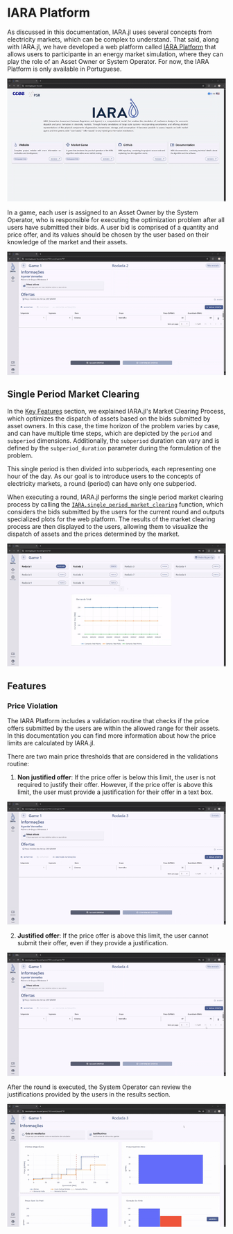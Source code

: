 # IARA Platform

As discussed in this documentation, IARA.jl uses several concepts from electricity markets, which can be complex to understand.
That said, along with IARA.jl, we have developed a web platform called [IARA Platform](https://iara.psr-inc.com/) that allows users to participante in an energy market simulation, where they can play the role of an Asset Owner or System Operator.
For now, the IARA Platform is only available in Portuguese.

![IARA Platform Screenshot](assets/iara_platform.gif)

In a game, each user is assigned to an Asset Owner by the System Operator, who is responsible for executing the optimization problem after all users have submitted their bids.
A user bid is comprised of a quantity and price offer, and its values should be chosen by the user based on their knowledge of the market and their assets.

![IARA Platform Bidding](assets/bidding.gif)

## Single Period Market Clearing

In the [Key Features](key_features.md#the-market-clearing-process) section, we explained IARA.jl's Market Clearing Process, which optimizes the dispatch of assets based on the bids submitted by asset owners.
In this case, the time horizon of the problem varies by case, and can have multiple time steps, which are depicted by the `period` and `subperiod` dimensions.
Additionally, the `subperiod` duration can vary and is defined by the `subperiod_duration` parameter during the formulation of the problem.

This single period is then divided into subperiods, each representing one hour of the day.
As our goal is to introduce users to the concepts of electricity markets, a round (period) can have only one subperiod.

When executing a round, IARA.jl performs the single period market clearing process by calling the [`IARA.single_period_market_clearing`](@ref) function, which considers the bids submitted by the users for the current round and outputs specialized plots for the web platform.
The results of the market clearing process are then displayed to the users, allowing them to visualize the dispatch of assets and the prices determined by the market.

![IARA Platform Bidding](assets/running.gif)

## Features

### Price Violation

The IARA Platform includes a validation routine that checks if the price offers submitted by the users are within the allowed range for their assets.
In this documentation you can find more information about how the price limits are calculated by IARA.jl.

There are two main price thresholds that are considered in the validations routine:
1. **Non justified offer**: If the price offer is below this limit, the user is not required to justify their offer. 
However, if the price offer is above this limit, the user must provide a justification for their offer in a text box.

![IARA Platform Bidding](assets/justification.gif)


2. **Justified offer**: If the price offer is above this limit, the user cannot submit their offer, even if they provide a justification.

![IARA Platform Bidding](assets/no_justification.gif)


After the round is executed, the System Operator can review the justifications provided by the users in the results section.

![IARA Platform Bidding](assets/reading_justification.gif)
